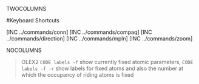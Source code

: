 TWOCOLUMNS

#Keyboard Shortcuts

[INC ../commands/conn]
[INC ../commands/compaq]
[INC ../commands/direction]
[INC ../commands/mpln]
[INC ../commands/zoom]

NOCOLUMNS

>OLEX2 `CODE labels -f` show currently fixed atomic parameters, `CODE labels -f -r` show labels for fixed atoms and also the number at which the occupancy of riding atoms is fixed